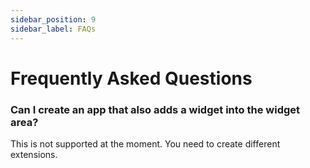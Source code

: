 ```yaml
---
sidebar_position: 9
sidebar_label: FAQs
---
```


# Frequently Asked Questions

### Can I create an app that also adds a widget into the widget area?
This is not supported at the moment. You need to create different extensions.
